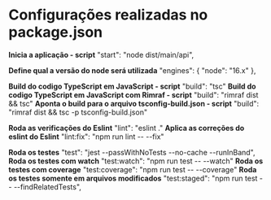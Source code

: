 # Configurações realizadas no package.json

**Inicia a aplicação - script**
"start": "node dist/main/api",

**Define qual a versão do node será utilizada**
"engines": {
    "node": "16.x"
},

**Build do codigo TypeScript em JavaScript - script**
"build": "tsc"
**Build do codigo TypeScript em JavaScript com Rimraf - script**
"build": "rimraf dist && tsc"
**Aponta o build para o arquivo tsconfig-build.json - script**
"build": "rimraf dist && tsc -p tsconfig-build.json"

**Roda as verificações do Eslint**
"lint": "eslint ."
**Aplica as correções do eslint do Eslint**
"lint:fix": "npm run lint -- --fix"

**Roda os testes**
"test": "jest --passWithNoTests --no-cache --runInBand",
**Roda os testes com watch**
"test:watch": "npm run test -- --watch"
**Roda os testes com coverage**
"test:coverage": "npm run test -- --coverage"
**Roda os testes somente em arquivos modificados**
"test:staged": "npm run test -- --findRelatedTests",
